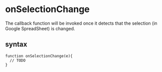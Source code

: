 # onSelectionChange
The callback function will be invoked once it detects that the selection (in Google SpreadSheet) is changed.

## syntax 
```
function onSelectionChange(e){
  // TODO
}
```
